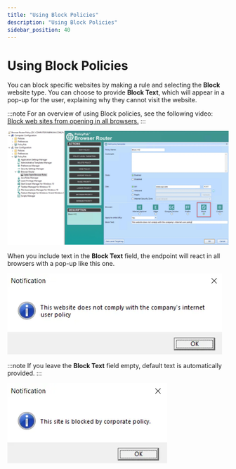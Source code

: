 ```yaml
---
title: "Using Block Policies"
description: "Using Block Policies"
sidebar_position: 40
---
```


# Using Block Policies

You can block specific websites by making a rule and selecting the **Block** website type. You can
choose to provide **Block Text**, which will appear in a pop-up for the user, explaining why they
cannot visit the website.

:::note
For an overview of using Block policies, see the following video:
[Block web sites from opening in all browsers.](/docs/endpointpolicymanager/knowledgebase/browserrouter/videolearningcenter/gettingstarted/blockwebsites.md)
:::


![about_policypak_browser_router_16](assets/policy/about_endpointpolicymanager_browser_router_16.webp)

When you include text in the **Block Text** field, the endpoint will react in all browsers with a
pop-up like this one.

![about_policypak_browser_router_17](assets/policy/about_endpointpolicymanager_browser_router_17.webp)

:::note
If you leave the **Block Text** field empty, default text is automatically provided.
:::


![about_policypak_browser_router_18](assets/policy/about_endpointpolicymanager_browser_router_18.webp)
